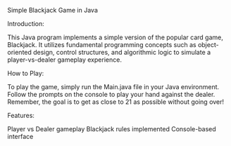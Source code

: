 Simple Blackjack Game in Java

Introduction:

This Java program implements a simple version of the popular card game, Blackjack. It utilizes fundamental programming concepts such as object-oriented design, control structures, and algorithmic logic to simulate a player-vs-dealer gameplay experience.

How to Play:

To play the game, simply run the Main.java file in your Java environment. Follow the prompts on the console to play your hand against the dealer. Remember, the goal is to get as close to 21 as possible without going over!

Features:

Player vs Dealer gameplay
Blackjack rules implemented
Console-based interface
